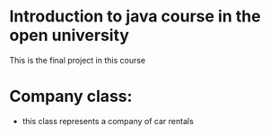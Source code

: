 # Introduction to java course in the open university

This is the final project in this course

# Company class:
* this class represents a company of car rentals
